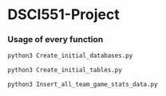 # DSCI551-Project

### Usage of every function

```bash
python3 Create_initial_databases.py
```

```bash
python3 Create_initial_tables.py
```

```bash
python3 Insert_all_team_game_stats_data.py
```